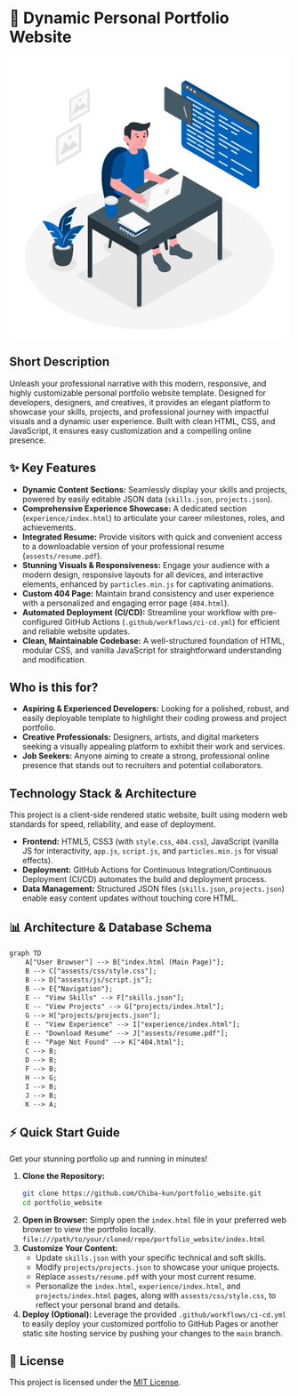 # 🚀 Dynamic Personal Portfolio Website

<p align="center"><img src="./assests/images/hero.gif" alt="Project Banner" width="700"></p>

## Short Description
Unleash your professional narrative with this modern, responsive, and highly customizable personal portfolio website template. Designed for developers, designers, and creatives, it provides an elegant platform to showcase your skills, projects, and professional journey with impactful visuals and a dynamic user experience. Built with clean HTML, CSS, and JavaScript, it ensures easy customization and a compelling online presence.

## ✨ Key Features
*   **Dynamic Content Sections:** Seamlessly display your skills and projects, powered by easily editable JSON data (`skills.json`, `projects.json`).
*   **Comprehensive Experience Showcase:** A dedicated section (`experience/index.html`) to articulate your career milestones, roles, and achievements.
*   **Integrated Resume:** Provide visitors with quick and convenient access to a downloadable version of your professional resume (`assests/resume.pdf`).
*   **Stunning Visuals & Responsiveness:** Engage your audience with a modern design, responsive layouts for all devices, and interactive elements, enhanced by `particles.min.js` for captivating animations.
*   **Custom 404 Page:** Maintain brand consistency and user experience with a personalized and engaging error page (`404.html`).
*   **Automated Deployment (CI/CD):** Streamline your workflow with pre-configured GitHub Actions (`.github/workflows/ci-cd.yml`) for efficient and reliable website updates.
*   **Clean, Maintainable Codebase:** A well-structured foundation of HTML, modular CSS, and vanilla JavaScript for straightforward understanding and modification.

## Who is this for?
*   **Aspiring & Experienced Developers:** Looking for a polished, robust, and easily deployable template to highlight their coding prowess and project portfolio.
*   **Creative Professionals:** Designers, artists, and digital marketers seeking a visually appealing platform to exhibit their work and services.
*   **Job Seekers:** Anyone aiming to create a strong, professional online presence that stands out to recruiters and potential collaborators.

## Technology Stack & Architecture
This project is a client-side rendered static website, built using modern web standards for speed, reliability, and ease of deployment.

*   **Frontend:** HTML5, CSS3 (with `style.css`, `404.css`), JavaScript (vanilla JS for interactivity, `app.js`, `script.js`, and `particles.min.js` for visual effects).
*   **Deployment:** GitHub Actions for Continuous Integration/Continuous Deployment (CI/CD) automates the build and deployment process.
*   **Data Management:** Structured JSON files (`skills.json`, `projects.json`) enable easy content updates without touching core HTML.

## 📊 Architecture & Database Schema

```mermaid
graph TD
    A["User Browser"] --> B["index.html (Main Page)"];
    B --> C["assests/css/style.css"];
    B --> D["assests/js/script.js"];
    B --> E{"Navigation"};
    E -- "View Skills" --> F["skills.json"];
    E -- "View Projects" --> G["projects/index.html"];
    G --> H["projects/projects.json"];
    E -- "View Experience" --> I["experience/index.html"];
    E -- "Download Resume" --> J["assests/resume.pdf"];
    E -- "Page Not Found" --> K["404.html"];
    C --> B;
    D --> B;
    F --> B;
    H --> G;
    I --> B;
    J --> B;
    K --> A;
```

## ⚡ Quick Start Guide

Get your stunning portfolio up and running in minutes!

1.  **Clone the Repository:**
    ```bash
    git clone https://github.com/Chiba-kun/portfolio_website.git
    cd portfolio_website
    ```
2.  **Open in Browser:**
    Simply open the `index.html` file in your preferred web browser to view the portfolio locally.
    `file:///path/to/your/cloned/repo/portfolio_website/index.html`
3.  **Customize Your Content:**
    *   Update `skills.json` with your specific technical and soft skills.
    *   Modify `projects/projects.json` to showcase your unique projects.
    *   Replace `assests/resume.pdf` with your most current resume.
    *   Personalize the `index.html`, `experience/index.html`, and `projects/index.html` pages, along with `assests/css/style.css`, to reflect your personal brand and details.
4.  **Deploy (Optional):**
    Leverage the provided `.github/workflows/ci-cd.yml` to easily deploy your customized portfolio to GitHub Pages or another static site hosting service by pushing your changes to the `main` branch.

## 📜 License
This project is licensed under the [MIT License](LICENSE).